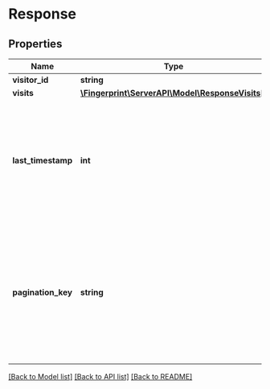 # Response

## Properties
Name | Type | Description | Notes
------------ | ------------- | ------------- | -------------
**visitor_id** | **string** |  | 
**visits** | [**\Fingerprint\ServerAPI\Model\ResponseVisits[]**](ResponseVisits.md) |  | 
**last_timestamp** | **int** | ⚠️ Deprecated paging attribute, please use `paginationKey` instead. Timestamp of the last visit in the current page of results. | [optional] 
**pagination_key** | **string** | Request ID of the last visit in the current page of results. Use this value in the following request as the `paginationKey` parameter to get the next page of results. | [optional] 

[[Back to Model list]](../../README.md#documentation-for-models) [[Back to API list]](../../README.md#documentation-for-api-endpoints) [[Back to README]](../../README.md)

